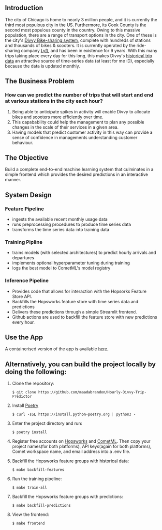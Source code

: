 ## Introduction

The city of Chicago is home to nearly 3 million people, and it is currently the third most populous city in the US. Furthermore, its Cook County is the second most populous county in the country. Owing to this massive population, there are a range of transport options in the city. One of these is the city's [Divvy Bike-sharing system](https://divvybikes.com/), complete with hundreds of stations and thousands of bikes & scooters. It is currently operated by the ride-sharing company [Lyft](https://www.lyft.com/), and has been in existence for 9 years. With this many trips taking place every day for this long, this makes Divvy's [historical trip data](https://divvybikes.com/system-data) an attractive source of time-series data (at least for me :D), especially because the data is updated monthly.


## The Business Problem
### How can we predict the number of trips that will start and end at various stations in the city each hour?

1. Being able to anticipate spikes in activity will enable Divvy to allocate bikes and scooters more efficiently over time. 
2. This capabability could help the management to plan any possible changes in the scale of their services in a given area.
3. Having models that predict customer activity in this way can provide a sense of confidence in managements understanding 
   customer behaviour.

## The Objective 
Build a complete end-to-end machine learning system that culminates in a simple frontend which provides the desired predictions in an interactive manner.

## System Design

### Feature Pipeline
- ingests the available recent monthly usage data
- runs preprocessing procedures to produce time series data
- transforms the time series data into training data

### Training Pipline 
- trains models (with selected architectures) to predict hourly arrivals and departures
- implements optional hyperparameter tuning during training
- logs the best model to CometML's model registry

### Inference Pipeline
- Provides code that allows for interaction with the Hopsorks Feature Store API.
- Backfills the Hopsworks feature store with time series data and predictions
- Delivers these predictions through a simple Streamlit frontend.
- Github actions are used to backfill the feature store with new predictions every hour.

## Use the App
A containerised version of the app is available [here](https://melodious-wisdom-production-2431.up.railway.app/).

## Alternatively, you can build the project locally by doing the following:

1. Clone the repository:
    ```
    $ git clone https://github.com/maadabrandon/Hourly-Divvy-Trip-Predictor
    ```

2. Install [Poetry](https://python-poetry.org/)
   ```
   $ curl -sSL https://install.python-poetry.org | python3 -
   ```

3. Enter the project directory and run:
    ```
    $ poetry install
    ```

4. Register free accounts on [Hopsworks](https://c.app.hopsworks.ai/) and [CometML](https://www.comet.com/). 
   Then copy your project names(for both platforms), API keys(again for both platforms), Comet workspace name, and email address into a .env file.

5. Backfill the Hopsworks feature groups with historical data:
    ```
    $ make backfill-features
    ```
6. Run the training pipeline:
    ```
    $ make train-all
    ```
7. Backfill the Hopsworks feature groups with predictions:
    ```
    $ make backfill-predictions
    ```

8. View the frontend:
    ```
    $ make frontend
    ```
